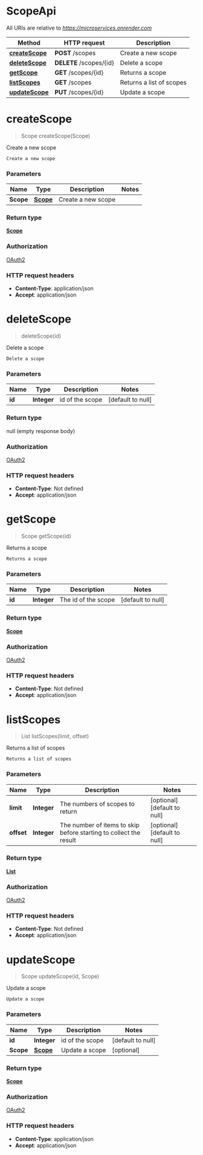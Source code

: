 # ScopeApi

All URIs are relative to *https://microservices.onrender.com*

| Method | HTTP request | Description |
|------------- | ------------- | -------------|
| [**createScope**](ScopeApi.md#createScope) | **POST** /scopes | Create a new scope |
| [**deleteScope**](ScopeApi.md#deleteScope) | **DELETE** /scopes/{id} | Delete a scope |
| [**getScope**](ScopeApi.md#getScope) | **GET** /scopes/{id} | Returns a scope |
| [**listScopes**](ScopeApi.md#listScopes) | **GET** /scopes | Returns a list of scopes |
| [**updateScope**](ScopeApi.md#updateScope) | **PUT** /scopes/{id} | Update a scope |


<a name="createScope"></a>
# **createScope**
> Scope createScope(Scope)

Create a new scope

    Create a new scope

### Parameters

|Name | Type | Description  | Notes |
|------------- | ------------- | ------------- | -------------|
| **Scope** | [**Scope**](../Models/Scope.md)| Create a new scope | |

### Return type

[**Scope**](../Models/Scope.md)

### Authorization

[OAuth2](../README.md#OAuth2)

### HTTP request headers

- **Content-Type**: application/json
- **Accept**: application/json

<a name="deleteScope"></a>
# **deleteScope**
> deleteScope(id)

Delete a scope

    Delete a scope

### Parameters

|Name | Type | Description  | Notes |
|------------- | ------------- | ------------- | -------------|
| **id** | **Integer**| id of the scope | [default to null] |

### Return type

null (empty response body)

### Authorization

[OAuth2](../README.md#OAuth2)

### HTTP request headers

- **Content-Type**: Not defined
- **Accept**: application/json

<a name="getScope"></a>
# **getScope**
> Scope getScope(id)

Returns a scope

    Returns a scope

### Parameters

|Name | Type | Description  | Notes |
|------------- | ------------- | ------------- | -------------|
| **id** | **Integer**| The id of the scope | [default to null] |

### Return type

[**Scope**](../Models/Scope.md)

### Authorization

[OAuth2](../README.md#OAuth2)

### HTTP request headers

- **Content-Type**: Not defined
- **Accept**: application/json

<a name="listScopes"></a>
# **listScopes**
> List listScopes(limit, offset)

Returns a list of scopes

    Returns a list of scopes

### Parameters

|Name | Type | Description  | Notes |
|------------- | ------------- | ------------- | -------------|
| **limit** | **Integer**| The numbers of scopes to return | [optional] [default to null] |
| **offset** | **Integer**| The number of items to skip before starting to collect the result | [optional] [default to null] |

### Return type

[**List**](../Models/Scope.md)

### Authorization

[OAuth2](../README.md#OAuth2)

### HTTP request headers

- **Content-Type**: Not defined
- **Accept**: application/json

<a name="updateScope"></a>
# **updateScope**
> Scope updateScope(id, Scope)

Update a scope

    Update a scope

### Parameters

|Name | Type | Description  | Notes |
|------------- | ------------- | ------------- | -------------|
| **id** | **Integer**| id of the scope | [default to null] |
| **Scope** | [**Scope**](../Models/Scope.md)| Update a scope | [optional] |

### Return type

[**Scope**](../Models/Scope.md)

### Authorization

[OAuth2](../README.md#OAuth2)

### HTTP request headers

- **Content-Type**: application/json
- **Accept**: application/json

